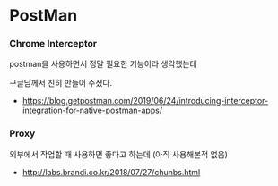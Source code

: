 



# PostMan



### Chrome Interceptor

postman을 사용하면서 정말 필요한 기능이라 생각했는데

구글님께서 친히 만들어 주셨다.

- https://blog.getpostman.com/2019/06/24/introducing-interceptor-integration-for-native-postman-apps/



### Proxy

외부에서 작업할 때 사용하면 좋다고 하는데 (아직 사용해본적 없음)

- http://labs.brandi.co.kr/2018/07/27/chunbs.html

